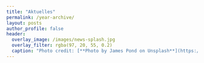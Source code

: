 ```yaml
---
title: "Aktuelles"
permalink: /year-archive/
layout: posts
author_profile: false
header:
  overlay_image: /images/news-splash.jpg
  overlay_filter: rgba(97, 20, 55, 0.2)
  caption: "Photo credit: [**Photo by James Pond on Unsplash**](https://unsplash.com)"
---
```


